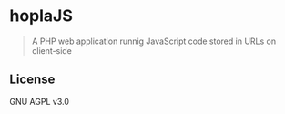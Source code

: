 # hoplaJS

> A PHP web application runnig JavaScript code stored in URLs on client-side

## License

GNU AGPL v3.0